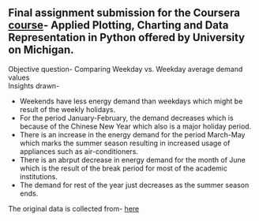 ## Final assignment submission for the Coursera [course](https://www.coursera.org/learn/python-plotting?specialization=data-science-python)- Applied Plotting, Charting and Data Representation in Python offered by University on Michigan.

Objective question- Comparing Weekday vs. Weekday average demand values  
Insights drawn-  
* Weekends have less energy demand than weekdays which might be result of the weekly holidays.  
* For the period January-February, the demand decreases which is because of the Chinese New Year which also is a major holiday period.  
* There is an increase in the energy demand for the period March-May which marks the summer season resulting in increased usage of appliances such as air-conditioners.  
* There is an abrput decrease in energy demand for the month of June which is the result of the break period for most of the academic institutions.  
* The demand for rest of the year just decreases as the summer season ends.

The original data is collected from- [here](https://www.ema.gov.sg/statistic.aspx?sta_sid=20140826Y84sgBebjwKV)